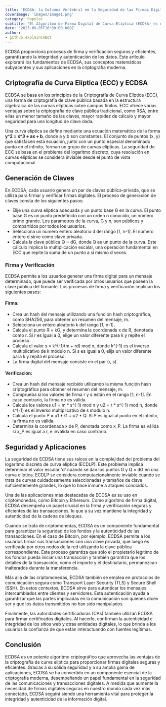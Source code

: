 ```yaml
---
title: 'ECDSA: la Columna Vertebral en la Seguridad de las Firmas Digitales'
coverImage: 'images/image1.png'
category: Popular
subtitle: 'El Algoritmo de Firma Digital de Curva Elíptica (ECDSA) es un algoritmo criptográfico utilizado para generar firmas digitales en diversas aplicaciones, incluidas criptomonedas como Bitcoin y Ethereum.'
date: '2023-09-05T16:00:00.000Z'
author: 
- github:explainCKBot
---
```




ECDSA proporciona procesos de firma y verificación seguros y eficientes, garantizando la integridad y autenticación de los datos. Este artículo explorará los fundamentos de ECDSA, sus conceptos matemáticos subyacentes y sus aplicaciones en la criptografía moderna.


## Criptografía de Curva Elíptica (ECC) y ECDSA

ECDSA se basa en los principios de la Criptografía de Curva Elíptica (ECC), una forma de criptografía de clave pública basada en la estructura algebraica de las curvas elípticas sobre campos finitos. ECC ofrece varias ventajas sobre la criptografía de clave pública tradicional, como RSA, entre ellas un menor tamaño de las claves, mayor rapidez de cálculo y mayor seguridad para una longitud de clave dada.

Una curva elíptica se define mediante una ecuación matemática de la forma **y^2 = x^3 + ax + b**, donde a y b son constantes. El conjunto de puntos (x, y) que satisfacen esta ecuación, junto con un punto especial denominado punto en el infinito, forman un grupo de curvas elípticas. La seguridad de ECC se basa en el problema del logaritmo discreto, cuya resolución en curvas elípticas se considera inviable desde el punto de vista computacional.


## Generación de Claves

En ECDSA, cada usuario genera un par de claves pública-privada, que se utiliza para firmar y verificar firmas digitales. El proceso de generación de claves consta de los siguientes pasos:



* Elije una curva elíptica adecuada y un punto base G en la curva. El punto base G es un punto predefinido con un orden n conocido, un número primo grande. Los parámetros de la curva, G y n, son públicos y compartidos por todos los usuarios.
* Selecciona un número entero aleatorio d del rango [1, n-1]. El número entero d sirve como clave privada.
* Calcula la clave pública Q = dG, donde Q es un punto de la curva. Este cálculo implica la multiplicación escalar, una operación fundamental en ECC que repite la suma de un punto a sí mismo d veces.


### Firma y Verificación

ECDSA permite a los usuarios generar una firma digital para un mensaje determinado, que puede ser verificada por otros usuarios que poseen la clave pública del firmante. Los procesos de firma y verificación implican los siguientes pasos:


#### Firma:



* Crea un hash del mensaje utilizando una función hash criptográfica, como SHA256, para obtener un resumen del mensaje, m.
* Selecciona un entero aleatorio k del rango [1, n-1].
* Calcula el punto R = kG, y determina la coordenada x de R, denotada como r. Si r es igual a 0, elige un valor diferente para k y repite el proceso.
* Calcula el valor s = k^(-1)(m + rd) mod n, donde k^(-1) es el inverso multiplicativo de k módulo n. Si s es igual a 0, elija un valor diferente para k y repita el proceso.
* La firma digital del mensaje consiste en el par (r, s).


#### Verificación:



* Crea un hash del mensaje recibido utilizando la misma función hash criptográfica para obtener el resumen del mensaje, m.
* Comprueba si los valores de firma r y s están en el rango [1, n-1]. En caso contrario, la firma no es válida.
* Calcula los valores u1 = m * s^(-1) mod n y u2 = r * s^(-1) mod n, donde s^(-1) es el inverso multiplicativo de s modulo n.
* Calcula el punto P = u1 * G + u2 * Q. Si P es igual al punto en el infinito, la firma no es válida.
* Determina la coordenada x de P, denotada como x_P. La firma es válida si x_P es igual a r, e inválida en caso contrario.


## Seguridad y Aplicaciones

La seguridad de ECDSA tiene sus raíces en la complejidad del problema del logaritmo discreto de curva elíptica (ECDLP). Este problema implica determinar el valor escalar 'd' cuando se dan los puntos G y Q = dG en una curva elíptica. ECDLP se considera computacionalmente inviable cuando se trata de curvas cuidadosamente seleccionadas y tamaños de clave suficientemente grandes, lo que lo hace inmune a ataques conocidos.

Una de las aplicaciones más destacadas de ECDSA es su uso en criptomonedas, como Bitcoin y Ethereum. Como algoritmo de firma digital, ECDSA desempeña un papel crucial en la firma y verificación seguras y eficientes de las transacciones, lo que a su vez mantiene la integridad y autenticidad de la cadena de bloques.

Cuando se trata de criptomonedas, ECDSA es un componente fundamental para garantizar la seguridad de los fondos y la autenticidad de las transacciones. En el caso de Bitcoin, por ejemplo, ECDSA permite a los usuarios firmar sus transacciones con una clave privada, que luego es verificada por otros nodos de la red utilizando la clave pública correspondiente. Este proceso garantiza que sólo el propietario legítimo de los fondos pueda iniciar una transacción y también garantiza que los detalles de la transacción, como el importe y el destinatario, permanezcan inalterados durante la transferencia.

Más allá de las criptomonedas, ECDSA también se emplea en protocolos de comunicación segura como Transport Layer Security (TLS) y Secure Shell (SSH). En estos contextos, ECDSA sirve para autenticar los mensajes intercambiados entre clientes y servidores. Esta autenticación ayuda a garantizar que las partes implicadas en la comunicación son quienes dicen ser y que los datos transmitidos no han sido manipulados.

Finalmente, las autoridades certificadoras (CAs) también utilizan ECDSA para firmar certificados digitales. Al hacerlo, confirman la autenticidad e integridad de los sitios web y otras entidades digitales, lo que brinda a los usuarios la confianza de que están interactuando con fuentes legítimas.


## Conclusión

ECDSA es un potente algoritmo criptográfico que aprovecha las ventajas de la criptografía de curva elíptica para proporcionar firmas digitales seguras y eficientes. Gracias a su sólida seguridad y a su amplia gama de aplicaciones, ECDSA se ha convertido en un componente esencial de la criptografía moderna, desempeñando un papel fundamental en la seguridad de las comunicaciones y transacciones digitales. A medida que aumente la necesidad de firmas digitales seguras en nuestro mundo cada vez más conectado, ECDSA seguirá siendo una herramienta vital para proteger la integridad y autenticidad de la información digital.
